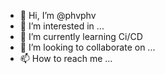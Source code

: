 - 👋 Hi, I’m @phvphv
- 👀 I’m interested in ...
- 🌱 I’m currently learning Ci/CD
- 💞️ I’m looking to collaborate on ...
- 📫 How to reach me ...

<!---
phvphv/phvphv is a ✨ special ✨ repository because its `README.md` (this file) appears on your GitHub profile.
You can click the Preview link to take a look at your changes.
--->

